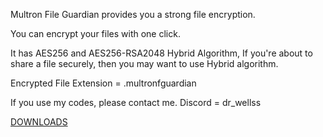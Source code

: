 Multron File Guardian provides you a strong file encryption.

You can encrypt your files with one click.

It has AES256 and AES256-RSA2048 Hybrid Algorithm, If you're about to share a file securely, then you may want to use Hybrid algorithm.


Encrypted File Extension = .multronfguardian

If you use my codes, please contact me. Discord = dr_wellss

[DOWNLOADS](https://github.com/drwellss/MultronFguardian/releases)
